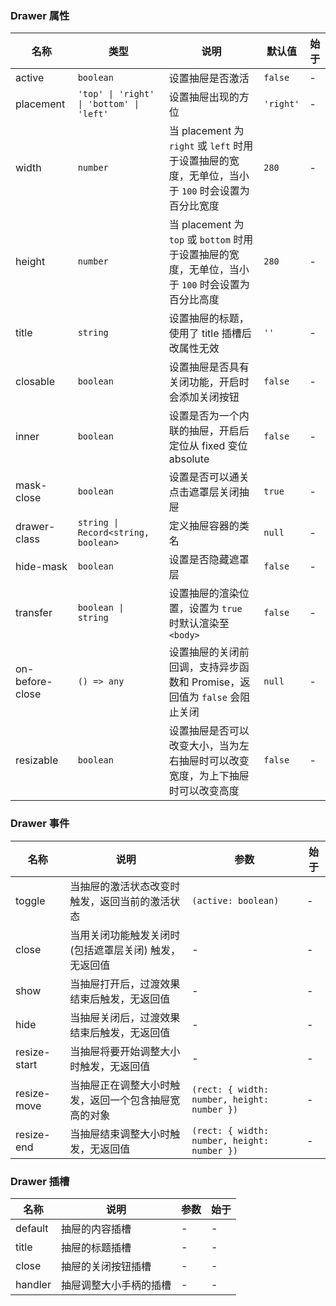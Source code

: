 ### Drawer 属性

| 名称         | 类型              | 说明                                                                                            | 默认值  | 始于 |
| ------------ | ----------------- | ----------------------------------------------------------------------------------------------- | ------- | --- |
| active       | `boolean`           | 设置抽屉是否激活                                                                                | `false`   | - |
| placement    | `'top' \| 'right' \| 'bottom' \| 'left'`             | 设置抽屉出现的方位                                   | `'right'` | - |
| width        | `number`  | 当 placement 为 `right` 或 `left` 时用于设置抽屉的宽度，无单位，当小于 `100` 时会设置为百分比宽度 | `280`     | - |
| height       | `number`  | 当 placement 为 `top` 或 `bottom` 时用于设置抽屉的宽度，无单位，当小于 `100` 时会设置为百分比高度 | `280`     | - |
| title        | `string`            | 设置抽屉的标题，使用了 title 插槽后改属性无效                                                   | `''`      | - |
| closable     | `boolean`           | 设置抽屉是否具有关闭功能，开启时会添加关闭按钮                                                  | `false`   | - |
| inner        | `boolean`           | 设置是否为一个内联的抽屉，开启后定位从 fixed 变位 absolute                                      | `false`   | - |
| mask-close   | `boolean`           | 设置是否可以通关点击遮罩层关闭抽屉                                                              | `true`    | - |
| drawer-class | `string \| Record<string, boolean>`  | 定义抽屉容器的类名                                                                              | `null`    | - |
| hide-mask    | `boolean`           | 设置是否隐藏遮罩层                                                                              | `false`   | - |
| transfer     | `boolean \| string` | 设置抽屉的渲染位置，设置为 `true` 时默认渲染至 `<body>`                                     | `false`   | - |
| on-before-close | `() => any`          | 设置抽屉的关闭前回调，支持异步函数和 Promise，返回值为 `false` 会阻止关闭                         | `null`    | - |
| resizable    | `boolean`           | 设置抽屉是否可以改变大小，当为左右抽屉时可以改变宽度，为上下抽屉时可以改变高度                  | `false`   | - |

### Drawer 事件

| 名称            | 说明                                                   | 参数              | 始于 |
| --------------- | ------------------------------------------------------ | ----------------- | --- |
| toggle       | 当抽屉的激活状态改变时触发，返回当前的激活状态         | `(active: boolean)`            | - |
| close        | 当用关闭功能触发关闭时 (包括遮罩层关闭) 触发，无返回值 | -                 | - |
| show         | 当抽屉打开后，过渡效果结束后触发，无返回值             | -                 | - |
| hide         | 当抽屉关闭后，过渡效果结束后触发，无返回值             | -                 | - |
| resize-start | 当抽屉将要开始调整大小时触发，无返回值                 | -                 | - |
| resize-move  | 当抽屉正在调整大小时触发，返回一个包含抽屉宽高的对象   | `(rect: { width: number, height: number })` | - |
| resize-end   | 当抽屉结束调整大小时触发，无返回值                     | `(rect: { width: number, height: number })`                 | - |

### Drawer 插槽

| 名称    | 说明                                                       | 参数 | 始于 |
| ------- | ---------------------------------------------------------- | --- | --- |
| default | 抽屉的内容插槽                                             | - | - |
| title   | 抽屉的标题插槽 | - | - |
| close   | 抽屉的关闭按钮插槽                                         | - | - |
| handler | 抽屉调整大小手柄的插槽                                     | - | - |
